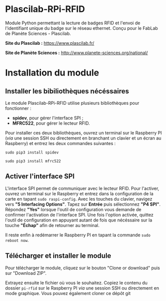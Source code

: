# Plascilab-RPi-RFID
Module Python permettant la lecture de badges RFID et l'envoi de l'identifiant unique du badge sur le réseau ethernet. Conçu pour le FabLab de Planète Sciences - Plascilab.

__Site du Plascilab :__ <https://www.plascilab.fr/>

__Site de Planète Sciences :__ <http://www.planete-sciences.org/national/>

# Installation du module

## Installer les bibiliothèques nécéssaires

Le module Plascilab-RPi-RFID utilise plusieurs bibliothèques pour fonctionner :

* __spidev__, pour gérer l'interface SPI ;
* __MFRC522__, pour gérer le lecteur RFID.

Pour installer ces deux bibliothèques, ouvrez un terminal sur le Raspberry PI (_via_ une session SSH ou directement en branchant un clavier et un écran au Raspberry) et entrez les deux commandes suivantes :

`sudo pip3 install spidev`

`sudo pip3 install mfrc522`

## Activer l'interface SPI

L'interface SPI permet de communiquer avec le lecteur RFID. Pour l'activer, ouvrez un terminal sur le Raspberry et entrez dans la configuration de la carte en tapant `sudo raspi-config`. Avec les touches du clavier, navigez vers __"5 Interfacing Options"__. Tapez sur __Entrée__ puis sélectionnez __"P4 SPI"__. Répondez __"Yes"__ lorsque l'outil de configuration vous demande de confirmer l'activation de l'interface SPI. Une fois l'option activée, quittez l'outil de configuration en appuyant autant de fois que nécéssaire sur la touche __"Échap"__ afin de retourner au terminal.

Il reste enfin à redémarrer le Raspberry PI en tapant la commande `sudo reboot now`.

## Télécharger et installer le module

Pour télécharger le module, cliquez sur le bouton "Clone or download" puis sur "Download ZIP".

Extrayez ensuite le fichier où vous le souhaitez. Copiez le contenu du dossier `pi-rfid` sur le Raspberry PI _via_ une session SSH ou directement en mode graphique. Vous pouvez également cloner ce dépôt git  
